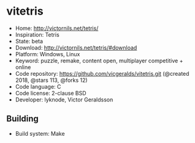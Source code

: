 # vitetris

- Home: http://victornils.net/tetris/
- Inspiration: Tetris
- State: beta
- Download: http://victornils.net/tetris/#download
- Platform: Windows, Linux
- Keyword: puzzle, remake, content open, multiplayer competitive + online
- Code repository: https://github.com/vicgeralds/vitetris.git (@created 2018, @stars 113, @forks 12)
- Code language: C
- Code license: 2-clause BSD
- Developer: lyknode, Victor Geraldsson

## Building

- Build system: Make
